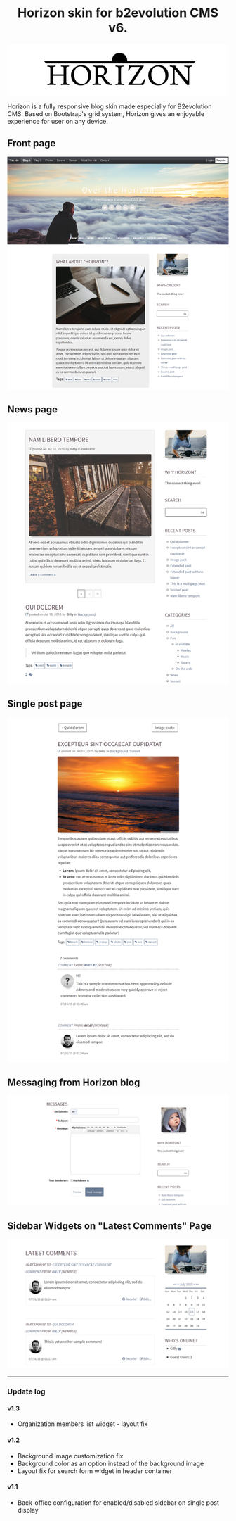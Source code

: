 <h1 align="center">Horizon skin for b2evolution CMS v6.</h1>

<p align="center"><img src="/images/Logos/horizon-logo-dark.png?raw=true"/></p>

Horizon is a fully responsive blog skin made especially for B2evolution CMS. Based on Bootstrap's grid system, Horizon gives an enjoyable experience for user on any device.

<h2>Front page</h2>
<p align="center"><img src="/skinshot_01.png?raw=true"/></p>

<h2>News page</h2>
<p align="center"><img src="/skinshot_02.png?raw=true"/></p>

<h2>Single post page</h2>
<p align="center"><img src="/skinshot_03.png?raw=true"/></p>

<h2>Messaging from Horizon blog</h2>
<p align="center"><img src="/skinshot_04.png?raw=true"/></p>

<h2>Sidebar Widgets on "Latest Comments" Page</h2>
<p align="center"><img src="/skinshot_05.png?raw=true"/></p>

---

### Update log

#### v1.3
<ul>
  <li>Organization members list widget - layout fix</li>
</ul>

#### v1.2
<ul>
  <li>Background image customization fix</li>
  <li>Background color as an option instead of the background image</li>
  <li>Layout fix for search form widget in header container</li>
</ul>


#### v1.1
<ul>
  <li>Back-office configuration for enabled/disabled sidebar on single post display</li>
</ul>
